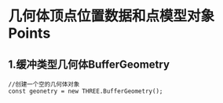 # 几何体顶点位置数据和点模型对象Points



## 1.缓冲类型几何体BufferGeometry

```
//创建一个空的几何体对象
const geonetry = new THREE.BufferGeometry();
```

